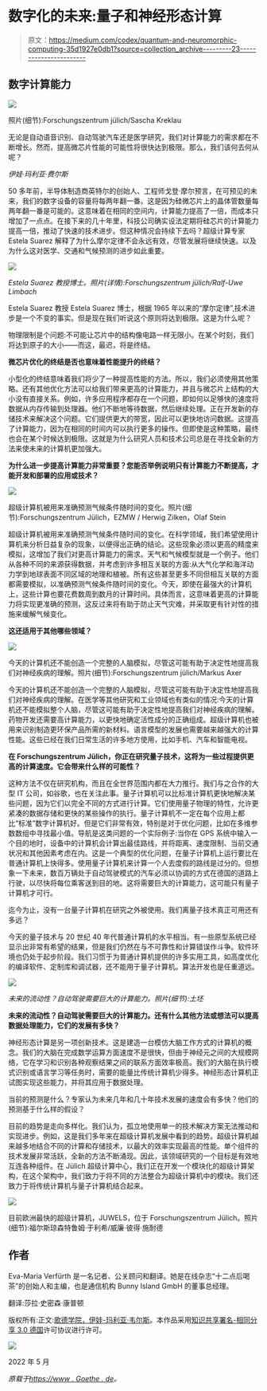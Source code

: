 # 数字化的未来:量子和神经形态计算

> 原文：<https://medium.com/codex/quantum-and-neuromorphic-computing-35d1927e0db1?source=collection_archive---------23----------------------->

## 数字计算能力

![](img/98e97296fe74c97eb6910464b3717198.png)

照片(细节):Forschungszentrum jülich/Sascha Kreklau

无论是自动语音识别、自动驾驶汽车还是医学研究，我们对计算能力的需求都在不断增长。然而，提高微芯片性能的可能性将很快达到极限。那么，我们该何去何从呢？

*伊娃·玛利亚·费尔斯*

50 多年前，半导体制造商英特尔的创始人、工程师戈登·摩尔预言，在可预见的未来，我们的数字设备的容量将每两年翻一番。这是因为硅微芯片上的晶体管数量每两年翻一番是可能的。这意味着在相同的空间内，计算能力提高了一倍，而成本只增加了一点点。在接下来的几十年里，科技公司确实设法定期将硅芯片的计算能力提高一倍，推动了快速的技术进步。但这种情况会持续下去吗？超级计算专家 Estela Suarez 解释了为什么摩尔定律不会永远有效，尽管发展将继续快速。以及为什么这对医学、交通和气候预测的进步如此重要。

![](img/d84fd9fe6dbbdaa5657733ee865d9d6d.png)

*Estela Suarez 教授博士。照片(详情):Forschungszentrum jülich/Ralf-Uwe Limbach*

Estela Suarez 教授 Estela Suarez 博士，根据 1965 年以来的“摩尔定律”,技术进步是一个不变的事实。但是现在我们听说这个原则将达到极限。这是为什么呢？

物理限制是个问题:不可能让芯片中的结构像电路一样无限小。在某个时刻，我们将达到原子的大小——而这，最迟，将是终结。

**微芯片优化的终结是否也意味着性能提升的终结？**

小型化的终结意味着我们将少了一种提高性能的方法。所以，我们必须使用其他策略。还有其他优化方法可以给我们带来更高的计算能力，并且与微芯片上结构的大小没有直接关系。例如，许多应用程序都存在一个问题，即如何以足够快的速度将数据从内存传输到处理器。他们不断地等待数据，然后继续处理。正在开发新的存储技术来解决这个问题。它们提供更大的带宽，因此可以更快地访问数据。这提高了计算能力，因为在相同的时间内可以执行更多的操作。但即使是这种策略，最终也会在某个时候达到极限。这就是为什么研究人员和技术公司总是在寻找全新的方法来使未来的计算机更加强大。

**为什么进一步提高计算能力非常重要？您能否举例说明只有计算能力不断提高，才能开发和部署的应用或技术？**

![](img/f360550374ecb9745ddab626e96c5b78.png)

超级计算机被用来准确预测气候条件随时间的变化。照片(细节):Forschungszentrum Jülich，EZMW / Herwig Zilken，Olaf Stein

超级计算机被用来准确预测气候条件随时间的变化。在科学领域，我们希望使用计算机来分析日益复杂的现象，以便得出正确的结论。这些现象必须以更高的精度来模拟，这增加了我们对更高计算能力的需求。天气和气候模型就是一个例子。他们从各种不同的来源获得数据，并考虑到许多相互关联的方面:从大气化学和海洋动力学到地球表面不同区域的地理和植被。所有这些甚至更多不同但相互关联的方面都需要模拟，以准确预测气候条件随时间的变化。今天，即使在最强大的计算机上，这些计算也要花费数周到数月的计算时间。具体而言，这意味着更高的计算能力将实现更准确的预测，这反过来将有助于防止天气灾难，并采取更有针对性的措施来缓解气候变化。

**这还适用于其他哪些领域？**

![](img/3adfccb6b57a92d2a7b46e1bacab1fda.png)

今天的计算机还不能创造一个完整的人脑模拟，尽管这可能有助于决定性地提高我们对神经疾病的理解。照片(细节):Forschungszentrum jülich/Markus Axer

今天的计算机还不能创造一个完整的人脑模拟，尽管这可能有助于决定性地提高我们对神经疾病的理解。在医学等其他研究和工业领域也有类似的情况:今天的计算机还不能模拟整个人脑，尽管这可能有助于决定性地提高我们对神经疾病的理解。药物开发还需要高计算能力，以更快地确定活性成分的正确组成。超级计算机也被用来识别制造更环保产品所需的新材料。语言模型的发展也需要越来越强大的计算性能。这些已经在我们日常生活的许多地方使用，比如手机、汽车和智能电视。

**在 Forschungszentrum Jülich，你正在研究量子技术，这将为一些过程提供更高的计算速度。它会带来什么样的可能性？**

这种方法不仅在研究机构，而且在全世界范围内都在大力推行。我们与之合作的大型 IT 公司，如谷歌，也在关注此事。量子计算机可以比标准计算机更快地解决某些问题，因为它们以完全不同的方式进行计算。它们使用量子物理的特性，允许更紧凑的数据存储和更快的某些操作的执行。量子计算机不一定在每个应用上都比“标准”数字计算机好。但是它们非常有效，特别是对于优化问题，比如在多维参数数组中寻找最小值。导航是这类问题的一个实际例子:当你在 GPS 系统中输入一个目的地时，设备中的计算机会计算出最佳路线，并将距离、速度限制、当前交通状况和其他因素考虑在内。这是一个典型的优化问题，在量子计算机上运行要比在普通计算机上快得多。使用量子计算机来计算一个人去度假的路线是过分的。但想象一下未来，数百万辆处于自动驾驶模式的汽车必须以协调的方式在德国的道路上行驶，以尽快将每位乘客送到目的地。这将需要巨大的计算能力，这可能只有量子计算机才可行。

迄今为止，没有一台量子计算机在研究之外被使用。我们离量子技术真正可用还有多远？

今天的量子技术与 20 世纪 40 年代普通计算机的水平相当。有一些原型系统已经显示出非常有希望的结果，但是我们仍然在与不可靠性和计算错误作斗争。软件环境也仍处于起步阶段。我们习惯于为普通计算机提供的许多实用工具，如高度优化的编译软件、定制库和调试器，还不能用于量子计算机。算法开发也是任重道远。

![](img/d1bf572b3e8a6132cd362504a48673a0.png)

*未来的流动性？自动驾驶需要巨大的计算能力。照片(细节):土坯*

**未来的流动性？自动驾驶需要巨大的计算能力。还有什么其他方法或想法可以提高数据处理能力，它们的发展有多快？**

神经形态计算是另一项创新技术。这是建造一台模仿大脑工作方式的计算机的概念。我们的大脑在完成数学运算方面速度不是很快，但由于神经元之间的大规模网络，它在学习和识别各种观察结果之间的联系方面效率极高。我们的大脑在执行模式识别或语言学习等任务时，需要的能量比传统计算机少得多。神经形态计算机正试图实现这些能力，并将其应用于数据处理。

当前的预测是什么？专家认为未来几年和几十年技术发展的速度会有多快？他们的预测基于什么样的假设？

目前的趋势是走向多样化。我们认为，孤立地使用单一的技术解决方案无法推动和实现进步。例如，这是我们多年来在超级计算机发展中看到的趋势。超级计算机越来越多地结合不同的计算和存储技术，以最大的效率实现最高的性能。单个组件的技术发展非常活跃，全新的方法不断涌现。因此，该领域研究的一个目标是有效地互连各种组件。在 Jülich 超级计算中心，我们正在开发一个模块化的超级计算架构，在这个架构中，我们致力于将不同的方法整合为超级计算机中的模块。我们还致力于将传统计算机与量子计算机结合起来。

![](img/1c1726bef76faa385a360c7612c4abc4.png)

目前欧洲最快的超级计算机，JUWELS，位于 Forschungszentrum Jülich。照片(细节):福尔斯琼森特鲁姆·于利希/威廉·彼得·施耐德

## 作者

Eva-Maria Verfürth 是一名记者、公关顾问和翻译。她是在线杂志“十二点后喝茶”的创始人和主编，也是通信机构 Bunny Island GmbH 的董事总经理。

翻译:莎拉·史密森·康普顿

版权所有:正文:[歌德学院，伊娃-玛利亚·韦尔斯](https://www.goethe.de/en/index.html?wt_ca=22cc)。本作品采用[知识共享署名-相同分享 3.0 德国](http://creativecommons.org/licenses/by-sa/3.0/de/deed.en)许可协议进行许可。

![](img/adbdd5274ff3166a976f4004199b9d9a.png)

2022 年 5 月

*原载于*[*https://www . Goethe . de*](https://www.goethe.de/prj/lqs/en/art/22982454.html)*。*